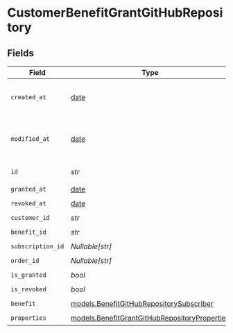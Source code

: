 # CustomerBenefitGrantGitHubRepository


## Fields

| Field                                                                                                | Type                                                                                                 | Required                                                                                             | Description                                                                                          |
| ---------------------------------------------------------------------------------------------------- | ---------------------------------------------------------------------------------------------------- | ---------------------------------------------------------------------------------------------------- | ---------------------------------------------------------------------------------------------------- |
| `created_at`                                                                                         | [date](https://docs.python.org/3/library/datetime.html#date-objects)                                 | :heavy_check_mark:                                                                                   | Creation timestamp of the object.                                                                    |
| `modified_at`                                                                                        | [date](https://docs.python.org/3/library/datetime.html#date-objects)                                 | :heavy_check_mark:                                                                                   | Last modification timestamp of the object.                                                           |
| `id`                                                                                                 | *str*                                                                                                | :heavy_check_mark:                                                                                   | The ID of the object.                                                                                |
| `granted_at`                                                                                         | [date](https://docs.python.org/3/library/datetime.html#date-objects)                                 | :heavy_check_mark:                                                                                   | N/A                                                                                                  |
| `revoked_at`                                                                                         | [date](https://docs.python.org/3/library/datetime.html#date-objects)                                 | :heavy_check_mark:                                                                                   | N/A                                                                                                  |
| `customer_id`                                                                                        | *str*                                                                                                | :heavy_check_mark:                                                                                   | N/A                                                                                                  |
| `benefit_id`                                                                                         | *str*                                                                                                | :heavy_check_mark:                                                                                   | N/A                                                                                                  |
| `subscription_id`                                                                                    | *Nullable[str]*                                                                                      | :heavy_check_mark:                                                                                   | N/A                                                                                                  |
| `order_id`                                                                                           | *Nullable[str]*                                                                                      | :heavy_check_mark:                                                                                   | N/A                                                                                                  |
| `is_granted`                                                                                         | *bool*                                                                                               | :heavy_check_mark:                                                                                   | N/A                                                                                                  |
| `is_revoked`                                                                                         | *bool*                                                                                               | :heavy_check_mark:                                                                                   | N/A                                                                                                  |
| `benefit`                                                                                            | [models.BenefitGitHubRepositorySubscriber](../models/benefitgithubrepositorysubscriber.md)           | :heavy_check_mark:                                                                                   | N/A                                                                                                  |
| `properties`                                                                                         | [models.BenefitGrantGitHubRepositoryProperties](../models/benefitgrantgithubrepositoryproperties.md) | :heavy_check_mark:                                                                                   | N/A                                                                                                  |